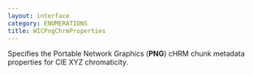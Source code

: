 ```yaml
---
layout: interface
category: ENUMERATIONS
title: WICPngChrmProperties
---
```


Specifies the Portable Network Graphics (**PNG**) cHRM chunk metadata properties for CIE XYZ chromaticity.
